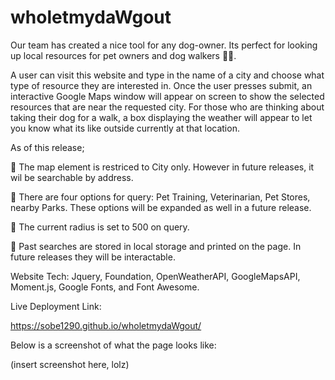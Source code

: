 # wholetmydaWgout

Our team has created a nice tool for any dog-owner. Its perfect for looking up local resources for pet owners and dog walkers 🚶‍♀️.

A user can visit this website and type in the name of a city and choose what type of resource they are interested in. Once the user presses submit, an interactive Google Maps window will appear on screen to show the selected resources that are near the requested city. For those who are thinking about taking their dog for a walk, a box displaying the weather will appear to let you know what its like outside currently at that location.


As of this release;

🐶 The map element is restriced to City only. However in future releases, it wil be searchable by address.

🐶 There are four options for query: Pet Training, Veterinarian, Pet Stores, nearby Parks. These options will be expanded as well in a future release.

🐶 The current radius is set to 500 on query.

🐶 Past searches are stored in local storage and printed on the page. In future releases they will be interactable.

Website Tech: Jquery, Foundation, OpenWeatherAPI, GoogleMapsAPI, Moment.js, Google Fonts, and Font Awesome.

Live Deployment Link:

https://sobe1290.github.io/wholetmydaWgout/

Below is a screenshot of what the page looks like:

(insert screenshot here, lolz)

